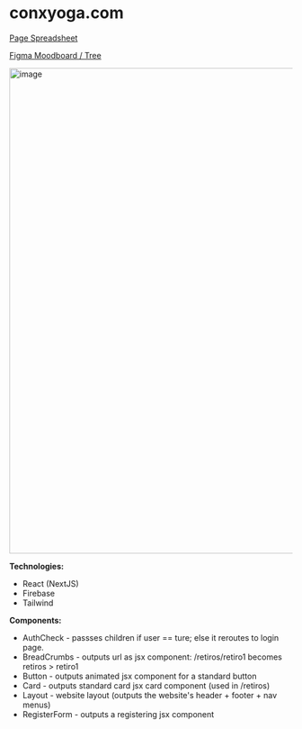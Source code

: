 # conxyoga.com

[Page Spreadsheet](https://docs.google.com/spreadsheets/d/10ArHkVrgCUwpkxRr5Bf_wgZ3xZ3DJ539IlLqi0svG8E/edit?usp=sharing)

[Figma Moodboard / Tree](https://www.figma.com/file/yFiB50x7qXKJuAz9ZyiwCJ/Conxyoga?node-id=0%3A1&t=wmbrm6vlboQyWQKn-1)

<img width="862" alt="image" src="https://user-images.githubusercontent.com/59496187/208320332-11162942-5ec6-408a-85de-482e9dde00c3.png">

**Technologies:**
- React (NextJS)
- Firebase
- Tailwind

**Components:**
- AuthCheck - passses children if user == ture; else it reroutes to login page.
- BreadCrumbs - outputs url as jsx component: /retiros/retiro1 becomes retiros > retiro1
- Button - outputs animated jsx component for a standard button
- Card - outputs standard card jsx card component (used in /retiros) 
- Layout - website layout (outputs the website's header + footer + nav menus) 
- RegisterForm - outputs a registering jsx component
